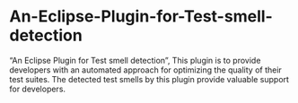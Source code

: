 # An-Eclipse-Plugin-for-Test-smell-detection
“An Eclipse Plugin for Test smell detection”, This plugin is to provide developers with an automated approach for optimizing the quality of their test suites. The detected test smells by this plugin provide valuable support for developers. 
